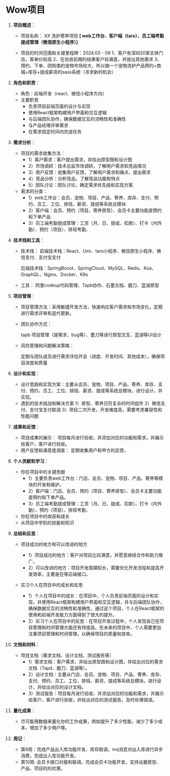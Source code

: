 # Wow项目

1. **项目概述**：

   - 项目名称： XX 洗护寄养项目 **[ web工作台、客户端（taro）、员工端考勤提成管理（微信原生小程序）]**

   - 项目的时间范围和关键里程碑：2024.03 - 09
     1、客户有深圳20家实体门店，客单价较高
     2、在验收前期的结果客户较满意，并提出其他需求
     3、预约、下单、团购类的宠物市场较大，所以做一个宠物洗护产品预约+商城+库存+提成薪资的sass系统（寻求新的机会）

2. **角色和职责**：

   - 角色：前端开发（react、微信小程序方向）
   - 主要职责
     - 负责项目前端页面的设计与实现
     - 使用React框架构建用户界面和交互逻辑
     - 与后端团队协作，确保数据交互的流畅性和准确性
     - 与产品经理评审需求
     - 在需求规定时间内完成任务

3. **需求分析**：

   - 项目的需求收集方法：
     - 1）客户需求：客户提出需求，并给出原型图和设计图
     - 2）市场调研：技术总监市场调研，了解用户需求和竞品情况
     - 3）用户反馈：收集用户反馈，了解用户需求和痛点，提出需求
     - 4）竞品分析：分析竞品，了解竞品功能和特点
     - 5）团队讨论：团队讨论，确定需求优先级和实现方案
   - 需求的分类：
     - 1）web工作台：会员、宠物、项目、产品、寄养、库存、支付、预约、员工、工位、排班、薪资、提成等系统总模块
     - 2）客户端：会员、预约（项目、寄养房型）、会员卡主要功能是预约和下单产品
     - 3）员工端考勤提成管理：工资（月、日、提成、扣款）、打卡（内外勤）、预约（项目）、排班考勤、

4. **技术栈和工具**：
  
   - 技术栈：
    前端技术栈：React、Umi、taro小程序、微信原生小程序、微信支付、支付宝支付

     后端技术栈：SpringBocot、SpringCloud、MySQL、Redis、Koa、GraphQL、Nginx、Docker、K8s
   - 工具：
    阿里codeup代码管理、Tapb协作、石墨文档、磨刀、蓝湖原型

5. **项目管理**：

   - 项目管理方法：采用敏捷开发方法，快速响应客户需求和市场变化，定期进行需求评审和迭代更新。

   - 团队协作方式：

     tapb 项目管理（提需求、bug等）、墨刀等进行原型交互、蓝湖等UI设计

   - 风险管理和问题解决策略：

     定期与团队成员进行需求评估开会（进度、开发时间、其他成本），确保项目进度和质量

6. **设计和实现**：

   - 设计思路和实现方案：主要从会员、宠物、项目、产品、寄养、库存、支付、预约、员工、工位、排班、薪资、提成等系统总模块，进行设计，并实现。
   - 遇到的技术挑战和解决方案
     1）房型、寄养日历复杂的时间组件
     2）微信支付、支付宝支付联调
     3）项目二次开发，开发难度高，需要考虑兼容性和性能问题

7. **成果和反馈**：

   - 项目成果的展示：
      项目每月进行验收，并添加对应的功能和需求，并展示给客户，客户进行验收。
   - 用户反馈和满意度调查：
     定期收集用户和甲方的反馈，

8. **个人贡献和学习**：

   - 你在项目中的关键贡献
      - 1）主要负责web工作台：门店、会员、宠物、项目、产品、寄养等模块的开发和维护。
      - 2）客户端：门店、会员、预约（项目、寄养房型）、会员卡主要功能是预约和下单产品。
      - 3）员工端考勤提成管理：工资（月、日、提成、扣款）、打卡（内外勤）、预约（项目）、排班考勤、
   - 你在项目中的收获和成长
   - 从项目中学到的技能和知识

9. **总结和反思**：

    - 项目成功的地方和可以改进的地方
      - 1）项目成功的地方：客户对项目比较满意，并愿意继续合作和助力推广。
      - 2）可以改进的地方：项目开发周期较长，需要优化开发流程和提高开发效率，主要是在等后端接口。

    - 实习个人在项目中的成长和反思
      - 1）个人在项目中的成长：在项目中，个人负责前端页面的设计和实现，并使用React框架构建用户界面和交互逻辑，并与后端团队协作，确保数据交互的流畅性和准确性。通过这个项目，个人在React框架的使用和前端开发能力方面得到了很大的提升。
      - 2）实习个人在项目中的反思：在项目开发过程中，个人发现自己在项目管理和时间管理方面还有待提高。在未来的项目中，个人需要更加注重项目管理和时间管理，以确保项目的质量和效率。

10. **文档和材料**：

    - 项目文档（需求文档、设计文档、测试报告等）
      - 1）需求文档：客户需求，并给出原型图和设计图，并给出对应的需求文档（Tapd、磨刀、蓝湖等）。
      - 2）设计文档：主要从门店、会员、宠物、项目、产品、寄养、库存、支付、预约、员工、工位、排班、薪资、提成等系统总模块，进行设计，并给出对应的设计文档。
      - 3）测试报告：项目每月进行验收，并添加对应的功能和需求，并展示给客户，客户进行验收，并给出对应的测试报告，及时处理错误。

11. **量化成果**：

    - 尽可能用数据来量化你的工作成果，例如提升了多少性能，减少了多少成本，增加了多少用户等。

12. **周记**：

    - 第9周：完成产品出入库功能开发，库存联调，mq消息对出入库进行异步消费，完成出入库功能开发。
    - 第10周: 会员卡接口对接和联调，完成会员卡功能开发，支持设置房型、产品、项目的的优惠。
  